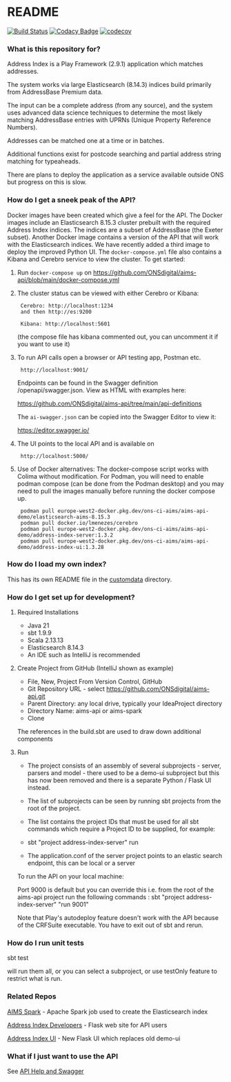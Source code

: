 # README #

[![Build Status](https://travis-ci.com/ONSdigital/address-index-api.svg?token=wrHpQMWmwL6kpsdmycnz&branch=develop)](https://travis-ci.com/ONSdigital/address-index-api)
[![Codacy Badge](https://api.codacy.com/project/badge/Grade/83c0fb7ca2e64567b0998848ca781a36)](https://www.codacy.com/app/Valtech-ONS/address-index-api?utm_source=github.com&amp;utm_medium=referral&amp;utm_content=ONSdigital/address-index-api&amp;utm_campaign=Badge_Grade)
[![codecov](https://codecov.io/gh/ONSdigital/address-index-api/branch/develop/graph/badge.svg)](https://codecov.io/gh/ONSdigital/address-index-api)

### What is this repository for? ###

Address Index is a Play Framework (2.9.1) application which matches addresses. 

The system works via large Elasticsearch (8.14.3) indices build primarily from AddressBase Premium data.

The input can be a complete address (from any source), and the system uses advanced data science techniques to determine the most likely matching AddressBase entries with UPRNs (Unique Property Reference Numbers).

Addresses can be matched one at a time or in batches.

Additional functions exist for postcode searching and partial address string matching for typeaheads.

There are plans to deploy the application as a service available outside ONS but progress on this is slow.

### How do I get a sneek peak of the API? ###

Docker images have been created which give a feel for the API. The Docker images include an Elasticsearch 8.15.3 cluster prebuilt with the required Address Index indices. The indices are a subset of AddressBase (the Exeter subset).
Another Docker image contains a version of the API that will work with the Elasticsearch indices. We have recently added a third image to deploy the improved Python UI. The ```docker-compose.yml``` file also contains a Kibana and Cerebro service to view the cluster. To get started:

1) Run ```docker-compose up``` on https://github.com/ONSdigital/aims-api/blob/main/docker-compose.yml

2) The cluster status can be viewed with either Cerebro or Kibana:

        Cerebro: http://localhost:1234
        and then http://es:9200
    
        Kibana: http://localhost:5601
    (the compose file has kibana commented out, you can uncomment it if you want to use it)
    
3) To run API calls open a browser or API testing app, Postman etc.

        http://localhost:9001/
        
    Endpoints can be found in the Swagger definition /openapi/swagger.json. View as HTML with examples here: 

   https://github.com/ONSdigital/aims-api/tree/main/api-definitions
    
    The ```ai-swagger.json``` can be copied into the Swagger Editor to view it: 
    
    https://editor.swagger.io/

4) The UI points to the local API and is available on

        http://localhost:5000/

5) Use of Docker alternatives: The docker-compose script works with Colima without modification. For Podman, you will need to enable podman compose (can be done from the Podman desktop) and you may need to pull the images manually before running the docker compose up.
         
        podman pull europe-west2-docker.pkg.dev/ons-ci-aims/aims-api-demo/elasticsearch-aims-8.15.3
        podman pull docker.io/lmenezes/cerebro
        podman pull europe-west2-docker.pkg.dev/ons-ci-aims/aims-api-demo/address-index-server:1.3.2
        podman pull europe-west2-docker.pkg.dev/ons-ci-aims/aims-api-demo/address-index-ui:1.3.28

### How do I load my own index? ###

This has its own README file in the [customdata](customdata/README.md) directory. 

### How do I get set up for development? ###

1) Required Installations

    * Java 21 
    * sbt 1.9.9
    * Scala 2.13.13
    * Elasticsearch 8.14.3
    * An IDE such as IntelliJ is recommended

2) Create Project from GitHub (IntelliJ shown as example)

    * File, New, Project From Version Control, GitHub
    * Git Repository URL - select https://github.com/ONSdigital/aims-api.git
    * Parent Directory: any local drive, typically your IdeaProject directory
    * Directory Name: aims-api or aims-spark
    * Clone

    The references in the build.sbt are used to draw down additional components

3) Run

    * The project consists of an assembly of several subprojects - server, parsers and model - there used to be a demo-ui subproject but this has now been removed and there is a separate Python / Flask UI instead.
    * The list of subprojects can be seen by running sbt projects from the root of the project.
    * The list contains the project IDs that must be used for all sbt commands which require a Project ID to be supplied, for example:
    * sbt "project address-index-server" run

    * The application.conf of the server project points to an elastic search endpoint, this can be local or a server

    To run the API on your local machine:
       
    Port 9000 is default but you can override this
    i.e. from the root of the aims-api project run the following commands : 
        sbt "project address-index-server" "run 9001"

    Note that Play's autodeploy feature doesn't work with the API because of the CRFSuite executable. You have to exit out of sbt and rerun.

### How do I run unit tests ###

sbt test

will run them all, or you can select a subproject, or use testOnly feature to restrict what is run.

### Related Repos ###

[AIMS Spark](https://github.com/ONSdigital/aims-spark) - Apache Spark job used to create the Elasticsearch index

[Address Index Developers](https://github.com/ONSdigital/address-index-developers) - Flask web site for API users

[Address Index UI](https://github.com/ONSdigital/address-index-ui) - New Flask UI which replaces old demo-ui

### What if I just want to use the API ###

See [API Help and Swagger](api-definitions/readme.md)
